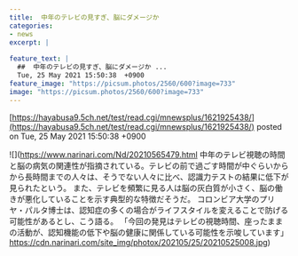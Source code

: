 ```yaml
---
title:  中年のテレビの見すぎ、脳にダメージか  
categories:
- news
excerpt: |
  
feature_text: |
  ##  中年のテレビの見すぎ、脳にダメージか ...
  Tue, 25 May 2021 15:50:38  +0900
feature_image: "https://picsum.photos/2560/600?image=733"
image: "https://picsum.photos/2560/600?image=733"
---
```


[https://hayabusa9.5ch.net/test/read.cgi/mnewsplus/1621925438/](https://hayabusa9.5ch.net/test/read.cgi/mnewsplus/1621925438/)
posted on Tue, 25 May 2021 15:50:38  +0900

<!--more-->

![](https://www.narinari.com/Nd/20210565479.html 中年のテレビ視聴の時間と脳の病気の関連性が指摘されている。テレビの前で過ごす時間が中ぐらいからから長時間までの人々は、そうでない人々に比べ、認識力テストの結果に低下が見られたという。 また、テレビを頻繁に見る人は脳の灰白質が小さく、脳の働きが悪化していることを示す典型的な特徴だそうだ。 コロンビア大学のプリヤ・パルタ博士は、認知症の多くの場合がライフスタイルを変えることで防げる可能性があるとし、こう語る。 「今回の発見はテレビの視聴時間、座ったままの活動が、認知機能の低下や脳の健康に関係している可能性を示唆しています」 https://cdn.narinari.com/site_img/photox/202105/25/20210525008.jpg)
